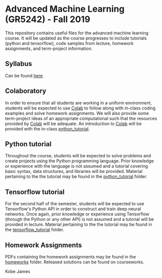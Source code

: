 # Advanced Machine Learning (GR5242) - Fall 2019

This repository contains useful files for the advanced machine learning course. It will be updated as the course progresses to include tutorials (python and tensorflow), code samples from lecture, homework assignments, and term-project information.

## Syllabus

Can be found [here](https://github.com/ElliottGordon/AdvML-Fall-19/blob/master/STAT_GR5242_syllabus.pdf).

## Colaboratory

In order to ensure that all students are working in a uniform environment, students will be expected to use [Colab](https://colab.research.google.com/) to follow along with in-class coding examples and solve homework assignments. We will also provide some term-project ideas of an appropriate computational such that the resources provided by [Colab](https://colab.research.google.com/) will be adequate. An introduction to [Colab](https://colab.research.google.com/)  will be provided with the in-class [python_tutorial](https://github.com/ElliottGordon/AdvML-Fall-19/tree/master/python_tutorial).

## Python tutorial

Throughout the course, students will be expected to solve problems and create projects using the Python programming language. Prior knowledge or experience with the language is not assumed and a tutorial covering basic syntax, data structures, and libraries will be provided. Material pertaining to the the tutorial may be found in the [python_tutorial](https://github.com/ElliottGordon/AdvML-Fall-19/tree/master/python_tutorial) folder.

## Tensorflow tutorial

For the second half of the semester, students will be expected to use Tensorflow's Python API in order to construct and train deep neural networks. Once again, prior knowledge or experience using Tensorflow (through the Python or any other API) is not assumed and a tutorial will be provided in lecture. Material pertaining to the the tutorial may be found in the [tensorflow_tutorial](https://github.com/ElliottGordon/AdvML-Fall-19/tree/master/tensorflow_tutorial) folder.

## Homework Assignments

PDFs containing the homework assignments may be found in the [homeworks](https://github.com/ElliottGordon/AdvML-Fall-19/tree/master/homeworks) folder. Released solutions can be found on courseworks.

Kobe James